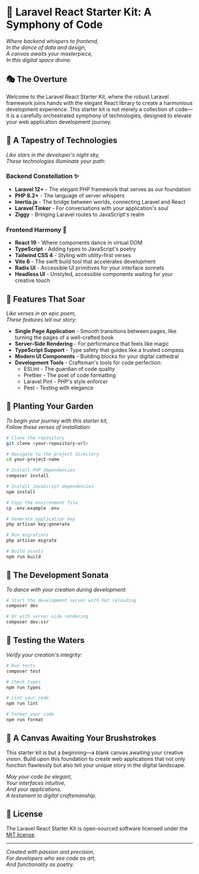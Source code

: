 # 🌟 Laravel React Starter Kit: A Symphony of Code

*Where backend whispers to frontend,  
In the dance of data and design,  
A canvas awaits your masterpiece,  
In this digital space divine.*

## 🎭 The Overture

Welcome to the Laravel React Starter Kit, where the robust Laravel framework joins hands with the elegant React library to create a harmonious development experience. This starter kit is not merely a collection of code—it is a carefully orchestrated symphony of technologies, designed to elevate your web application development journey.

## 🌈 A Tapestry of Technologies

*Like stars in the developer's night sky,  
These technologies illuminate your path:*

### Backend Constellation ✨
- **Laravel 12+** - The elegant PHP framework that serves as our foundation
- **PHP 8.2+** - The language of server whispers
- **Inertia.js** - The bridge between worlds, connecting Laravel and React
- **Laravel Tinker** - For conversations with your application's soul
- **Ziggy** - Bringing Laravel routes to JavaScript's realm

### Frontend Harmony 🎨
- **React 19** - Where components dance in virtual DOM
- **TypeScript** - Adding types to JavaScript's poetry
- **Tailwind CSS 4** - Styling with utility-first verses
- **Vite 6** - The swift build tool that accelerates development
- **Radix UI** - Accessible UI primitives for your interface sonnets
- **Headless UI** - Unstyled, accessible components waiting for your creative touch

## 🚀 Features That Soar

*Like verses in an epic poem,  
These features tell our story:*

- **Single Page Application** - Smooth transitions between pages, like turning the pages of a well-crafted book
- **Server-Side Rendering** - For performance that feels like magic
- **TypeScript Support** - Type safety that guides like a trusted compass
- **Modern UI Components** - Building blocks for your digital cathedral
- **Development Tools** - Craftsman's tools for code perfection:
  - ESLint - The guardian of code quality
  - Prettier - The poet of code formatting
  - Laravel Pint - PHP's style enforcer
  - Pest - Testing with elegance

## 🌱 Planting Your Garden

*To begin your journey with this starter kit,  
Follow these verses of installation:*

```bash
# Clone the repository
git clone <your-repository-url>

# Navigate to the project directory
cd your-project-name

# Install PHP dependencies
composer install

# Install JavaScript dependencies
npm install

# Copy the environment file
cp .env.example .env

# Generate application key
php artisan key:generate

# Run migrations
php artisan migrate

# Build assets
npm run build
```

## 🎵 The Development Sonata

*To dance with your creation during development:*

```bash
# Start the development server with hot reloading
composer dev

# Or with server-side rendering
composer dev:ssr
```

## 🧪 Testing the Waters

*Verify your creation's integrity:*

```bash
# Run tests
composer test

# Check types
npm run types

# Lint your code
npm run lint

# Format your code
npm run format
```

## 🌟 A Canvas Awaiting Your Brushstrokes

This starter kit is but a beginning—a blank canvas awaiting your creative vision. Build upon this foundation to create web applications that not only function flawlessly but also tell your unique story in the digital landscape.

*May your code be elegant,  
Your interfaces intuitive,  
And your applications,  
A testament to digital craftsmanship.*

## 📜 License

The Laravel React Starter Kit is open-sourced software licensed under the [MIT license](https://opensource.org/licenses/MIT).

---

*Created with passion and precision,  
For developers who see code as art,  
And functionality as poetry.*